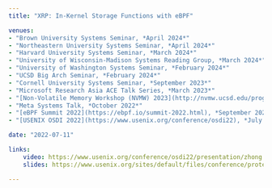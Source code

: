 ```yaml
---
title: "XRP: In-Kernel Storage Functions with eBPF"

venues:
- "Brown University Systems Seminar, *April 2024*"
- "Northeastern University Systems Seminar, *April 2024*"
- "Harvard University Systems Seminar, *March 2024*"
- "University of Wisconsin-Madison Systems Reading Group, *March 2024*"
- "University of Washington Systems Seminar, *February 2024*"
- "UCSD Big Arch Seminar, *February 2024*"
- "Cornell University Systems Seminar, *September 2023*"
- "Microsoft Research Asia ACE Talk Series, *March 2023*"
- "[Non-Volatile Memory Workshop (NVMW) 2023](http://nvmw.ucsd.edu/program/), *March 2023*"
- "Meta Systems Talk, *October 2022*"
- "[eBPF Summit 2022](https://ebpf.io/summit-2022.html), *September 2022*"
- "[USENIX OSDI 2022](https://www.usenix.org/conference/osdi22), *July 2022*"

date: "2022-07-11"

links:
    video: https://www.usenix.org/conference/osdi22/presentation/zhong
    slides: https://www.usenix.org/sites/default/files/conference/protected-files/osdi22_slides_zhong_yuhong.pdf

---
```

